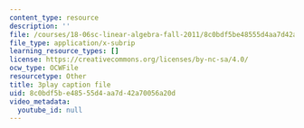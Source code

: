```yaml
---
content_type: resource
description: ''
file: /courses/18-06sc-linear-algebra-fall-2011/8c0bdf5be48555d4aa7d42a70056a20d_h9aDgvW59TU.vtt
file_type: application/x-subrip
learning_resource_types: []
license: https://creativecommons.org/licenses/by-nc-sa/4.0/
ocw_type: OCWFile
resourcetype: Other
title: 3play caption file
uid: 8c0bdf5b-e485-55d4-aa7d-42a70056a20d
video_metadata:
  youtube_id: null
---
```

